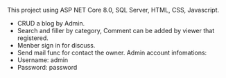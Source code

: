 This project using ASP NET Core 8.0, SQL Server, HTML, CSS, Javascript.
  + CRUD a blog by Admin.
  + Search and filler by category, Comment can be added by viewer that registered.
  + Menber sign in for discuss.
  + Send mail func for contact the owner.
Admin account infomations:
  + Username: admin
  + Password: password
